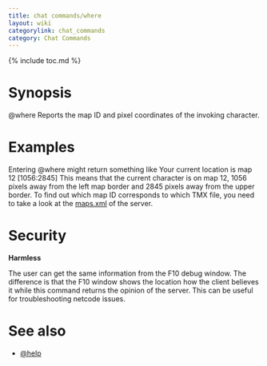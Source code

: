 ```yaml
---
title: chat commands/where
layout: wiki
categorylink: chat_commands
category: Chat Commands
---
```

{% include toc.md %}
#  Synopsis
  @where
Reports the map ID and pixel coordinates of the invoking character.

#  Examples
Entering @where might return something like
  Your current location is map 12 \[1056:2845\]
This means that the current character is on map 12, 1056 pixels away from the left map border and 2845 pixels away from the upper border. To find out which map ID corresponds to which TMX file, you need to take a look at the [maps.xml](../maps.xml.html) of the server.

#  Security

**Harmless**

The user can get the same information from the F10 debug window. The difference is that the F10 window shows the location how the client believes it while this command returns the opinion of the server. This can be useful for troubleshooting netcode issues.

#  See also
 * [@help](help.html)
